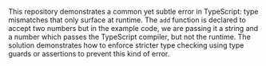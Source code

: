 This repository demonstrates a common yet subtle error in TypeScript: type mismatches that only surface at runtime. The `add` function is declared to accept two numbers but in the example code, we are passing it a string and a number which passes the TypeScript compiler, but not the runtime.  The solution demonstrates how to enforce stricter type checking using type guards or assertions to prevent this kind of error.
